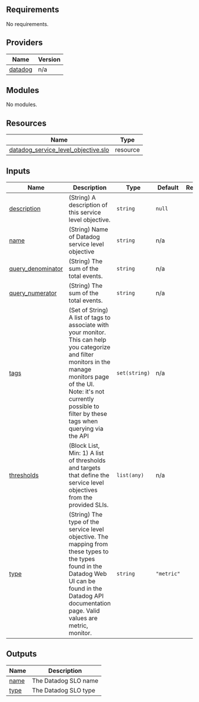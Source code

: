 <!-- BEGIN_TF_DOCS -->
## Requirements

No requirements.

## Providers

| Name | Version |
|------|---------|
| <a name="provider_datadog"></a> [datadog](#provider\_datadog) | n/a |

## Modules

No modules.

## Resources

| Name | Type |
|------|------|
| [datadog_service_level_objective.slo](https://registry.terraform.io/providers/hashicorp/datadog/latest/docs/resources/service_level_objective) | resource |

## Inputs

| Name | Description | Type | Default | Required |
|------|-------------|------|---------|:--------:|
| <a name="input_description"></a> [description](#input\_description) | (String) A description of this service level objective. | `string` | `null` | no |
| <a name="input_name"></a> [name](#input\_name) | (String) Name of Datadog service level objective | `string` | n/a | yes |
| <a name="input_query_denominator"></a> [query\_denominator](#input\_query\_denominator) | (String) The sum of the total events. | `string` | n/a | yes |
| <a name="input_query_numerator"></a> [query\_numerator](#input\_query\_numerator) | (String) The sum of the total events. | `string` | n/a | yes |
| <a name="input_tags"></a> [tags](#input\_tags) | (Set of String) A list of tags to associate with your monitor. This can help you categorize and filter monitors in the manage monitors page of the UI. Note: it's not currently possible to filter by these tags when querying via the API | `set(string)` | n/a | yes |
| <a name="input_thresholds"></a> [thresholds](#input\_thresholds) | (Block List, Min: 1) A list of thresholds and targets that define the service level objectives from the provided SLIs. | `list(any)` | n/a | yes |
| <a name="input_type"></a> [type](#input\_type) | (String) The type of the service level objective. The mapping from these types to the types found in the Datadog Web UI can be found in the Datadog API documentation page. Valid values are metric, monitor. | `string` | `"metric"` | no |

## Outputs

| Name | Description |
|------|-------------|
| <a name="output_name"></a> [name](#output\_name) | The Datadog SLO name |
| <a name="output_type"></a> [type](#output\_type) | The Datadog SLO type |
<!-- END_TF_DOCS -->